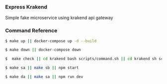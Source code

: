 ### Express Krakend

Simple fake microservice using krakend api gateway

### Command Reference

```sh
$ make up || docker-compose up -d --build
```

```sh
$ make down || docker-compose down
```

```sh
$  make check || cd krakend bash scripts/command.sh || cd krakend sh scripts/command.sh
```

```sh
$ make sa || make sb || npm start
```

```sh
$ make da || make sa || npm run dev
```